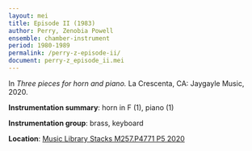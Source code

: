 ```yaml
---
layout: mei
title: Episode II (1983) 
author: Perry, Zenobia Powell 
ensemble: chamber-instrument
period: 1980-1989
permalink: /perry-z-episode-ii/
document: perry-z_episode_ii.mei
---
```


In *Three pieces for horn and piano.* La Crescenta, CA: Jaygayle Music, 2020.

**Instrumentation summary**: horn in F (1), piano (1)

**Instrumentation group**: brass, keyboard

**Location**: <a href="https://tufts.primo.exlibrisgroup.com/permalink/01TUN_INST/1kc9gia/alma991018616872703851" target="_blank">Music Library Stacks M257.P4771 P5 2020</a>